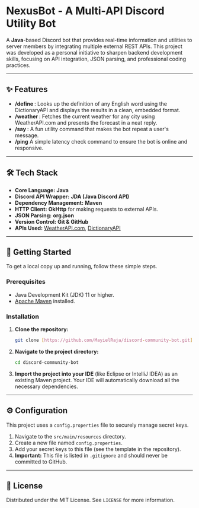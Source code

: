 # NexusBot - A Multi-API Discord Utility Bot

A **Java**-based Discord bot that provides real-time information and utilities to server members by integrating multiple external REST APIs. This project was developed as a personal initiative to sharpen backend development skills, focusing on API integration, JSON parsing, and professional coding practices.

---
## ✨ Features

* **/define <word>**: Looks up the definition of any English word using the DictionaryAPI and displays the results in a clean, embedded format.
* **/weather <city>**: Fetches the current weather for any city using WeatherAPI.com and presents the forecast in a neat reply.
* **/say <message>**: A fun utility command that makes the bot repeat a user's message.
* **/ping** A simple latency check command to ensure the bot is online and responsive.

---
## 🛠️ Tech Stack

* **Core Language:** **Java**
* **Discord API Wrapper:** **JDA (Java Discord API)**
* **Dependency Management:** **Maven**
* **HTTP Client:** **OkHttp** for making requests to external APIs.
* **JSON Parsing:** **org.json**
* **Version Control:** **Git & GitHub**
* **APIs Used:** [WeatherAPI.com](https://www.weatherapi.com/), [DictionaryAPI](https://dictionaryapi.dev/)

---
## 🚀 Getting Started

To get a local copy up and running, follow these simple steps.

### Prerequisites

* Java Development Kit (JDK) 11 or higher.
* [Apache Maven](https://maven.apache.org/download.cgi) installed.

### Installation

1.  **Clone the repository:**
    ```sh
    git clone [https://github.com/MayielRaja/discord-community-bot.git](https://github.com/MayielRaja/discord-community-bot.git)
    ```
2.  **Navigate to the project directory:**
    ```sh
    cd discord-community-bot
    ```
3.  **Import the project into your IDE** (like Eclipse or IntelliJ IDEA) as an existing Maven project. Your IDE will automatically download all the necessary dependencies.

---
## ⚙️ Configuration

This project uses a `config.properties` file to securely manage secret keys.

1.  Navigate to the `src/main/resources` directory.
2.  Create a new file named `config.properties`.
3.  Add your secret keys to this file (see the template in the repository).
4.  **Important:** This file is listed in `.gitignore` and should never be committed to GitHub.

---
## 📜 License

Distributed under the MIT License. See `LICENSE` for more information.
